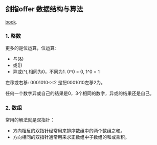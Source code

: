 ## 剑指offer 数据结构与算法
[book](https://weread.qq.com/web/reader/4e132bc07263ff664e11075ke4d32d5015e4da3b7fbb1fa). 
### 1. 整数
更多的是位运算，位运算:
* 与(&)
* 或(|)
* 异或(^),相同为0，不同为1. 0^0 = 0, 1^0 = 1

左移或右移: 0001010<<2 是把0001010左移2为。

任何一个数字异或自己的结果是0，3个相同的数字，异或的结果还是自己。

### 2. 数组
常用的解法就是双指针：
* 方向相反的双指针经常用来排序数组中的两个数组之和。
* 方向相同的双指针通常用来求正数组中子数组的和或乘积。